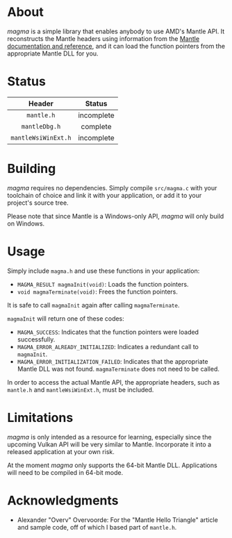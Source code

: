 About
=====

*magma* is a simple library that enables anybody to use AMD's Mantle API.  It reconstructs the Mantle headers using information from the [Mantle documentation and reference](http://www.amd.com/Documents/Mantle-Programming-Guide-and-API-Reference.pdf), and it can load the function pointers from the appropriate Mantle DLL for you.

Status
======

|Header             |Status    |
|:-----------------:|:--------:|
|`mantle.h`         |incomplete|
|`mantleDbg.h`      |complete  |
|`mantleWsiWinExt.h`|incomplete|

Building
========

*magma* requires no dependencies.  Simply compile `src/magma.c` with your toolchain of choice and link it with your application, or add it to your project's source tree.

Please note that since Mantle is a Windows-only API, *magma* will only build on Windows.

Usage
=====

Simply include `magma.h` and use these functions in your application:

- `MAGMA_RESULT magmaInit(void)`: Loads the function pointers.
- `void magmaTerminate(void)`: Frees the function pointers.

It is safe to call `magmaInit` again after calling `magmaTerminate`.

`magmaInit` will return one of these codes:

- `MAGMA_SUCCESS`: Indicates that the function pointers were loaded successfully.
- `MAGMA_ERROR_ALREADY_INITIALIZED`: Indicates a redundant call to `magmaInit`.
- `MAGMA_ERROR_INITIALIZATION_FAILED`: Indicates that the appropriate Mantle DLL was not found.  `magmaTerminate` does not need to be called.

In order to access the actual Mantle API, the appropriate headers, such as `mantle.h` and `mantleWsiWinExt.h`, must be included.

Limitations
===========

*magma* is only intended as a resource for learning, especially since the upcoming Vulkan API will be very similar to Mantle.  Incorporate it into a released application at your own risk.

At the moment *magma* only supports the 64-bit Mantle DLL.  Applications will need to be compiled in 64-bit mode.

Acknowledgments
===============

- Alexander "Overv" Overvoorde: For the "Mantle Hello Triangle" article and sample code, off of which I based part of `mantle.h`.
